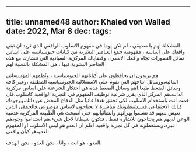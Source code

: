 
---
title: unnamed48
author: Khaled von Walled
date: 2022, Mar 8
dec:
tags:
---

المشكلة لهم يا صديقي ، لم تكن يوما في مفهوم الاسلوب الواقعي الذي تريد ان تبني واقعك على اساسه ، مفهومية جمع العناصر البشرية من كيانات جيوسياسية على اساس تماثل التصورات تجاه واقعك الاممي ، وقضاياك المركزية السيادية التي تتشارك مع هذه العناصر البشرية فيها ، هي المشكلة بالنسبة لهم

هم يريدون ان يحافظون على كياناتهم الجيوسياسية ، ونُظمهم المؤسساتي المالية،ووسائل انتاجهم التي تقوم على الاستغلالية الجيوسياسية المطلقة ،وعبر كافة وسائل الضغط طبعا،اهم وسائل الضغط هذه،هي احتكار الشرعنة على اساس مركزية الذات،هم المركز الذي يقرر شرعية توظيف المفهوم في التجربة الواقعية كاسلوب،فان قمت انت باستخدام الاسلوب لكي تحقق هدفا غائيا مثل الدفاع المحض عن ذاتك،ووجودك كيانك الاجتماعي،فسيشيطنوننك مباشرة،لا يحتاجون لاساس موضوعي،فالحمقى الذين تعيش معهم قد تشبعوا بهرائهم وانشائياتهم حتى اصبحت هي الطبيعة المركزية عدمية الوعي لديهم،هم يحتاجون للاشارة فقط ، فتكون شيطانا لاجل شيء،هم استداموا وجودهم عبره،ويستعملونه في كل تجربة واقعية
اعلم ان العدو هو ليس الاسلوب او المفهوم
العدو،هو كيان واقعي 

العدو ، هو انت ، وانا ، نحن العدو ، نحن الهدف.

